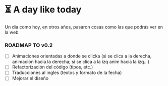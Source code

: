 # ⏳ A day like today

Un dia como hoy, en otros años, pasaron cosas como las que podrás ver en la web

### ROADMAP TO v0.2
- [ ] Animaciones orientadas a donde se clicka (si se clica a la derecha, animacion hacia la derecha; si se clica a la izq anim hacia la izq...)
- [ ] Refactorización del código (tipos, etc.)
- [ ] Traducciones al ingles (textos y formato de la fecha)
- [ ] Mejorar el diseño
